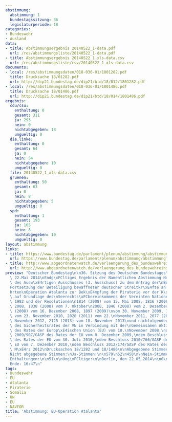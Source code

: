 ```yaml
---
abstimmung:
  abstimmung: 1
  bundestagssitzung: 36
  legislaturperiode: 18
categories:
- Bundeswehr
- Ausland
data:
- title: Abstimmungsergebnis 20140522_1-data.pdf
  url: /res/abstimmungsliste/20140522_1-data.pdf
- title: Abstimmungsergebnis 20140522_1_xls-data.csv
  url: /res/abstimmungsliste/csv/20140522_1_xls-data.csv
documents:
- local: /res/abstimmungsdaten/018-036-01/1801282.pdf
  title: Drucksache 18/01282.pdf
  url: http://dip21.bundestag.de/dip21/btd/18/012/1801282.pdf
- local: /res/abstimmungsdaten/018-036-01/1801486.pdf
  title: Drucksache 18/01486.pdf
  url: http://dip21.bundestag.de/dip21/btd/18/014/1801486.pdf
ergebnis:
  cdu/csu:
    enthaltung: 0
    gesamt: 311
    ja: 293
    nein: 0
    nichtabgegeben: 18
    ungueltig: 0
  die.linke:
    enthaltung: 0
    gesamt: 64
    ja: 0
    nein: 54
    nichtabgegeben: 10
    ungueltig: 0
  file: 20140522_1_xls-data.csv
  gruenen:
    enthaltung: 50
    gesamt: 63
    ja: 0
    nein: 8
    nichtabgegeben: 5
    ungueltig: 0
  spd:
    enthaltung: 1
    gesamt: 193
    ja: 165
    nein: 8
    nichtabgegeben: 19
    ungueltig: 0
layout: abstimmung
links:
- title: https://www.bundestag.de/parlament/plenum/abstimmung/abstimmung?id=266
  url: https://www.bundestag.de/parlament/plenum/abstimmung/abstimmung?id=266
- title: http://www.abgeordnetenwatch.de/verlaengerung_des_bundeswehreinsatzes_gegen_piraterie_operation_atalanta-1105-616.html
  url: http://www.abgeordnetenwatch.de/verlaengerung_des_bundeswehreinsatzes_gegen_piraterie_operation_atalanta-1105-616.html
preview: "Deutscher Bundestag\n\n36. Sitzung des Deutschen Bundestages\nam Donnerstag,\
  \ 22.Mai 2014\nEndg\xFCltiges Ergebnis der Namentlichen Abstimmung Nr. 1\n\nBeschlussempfehlung\
  \ des Ausw\xE4rtigen Ausschusses (3. Ausschuss) zu dem Antrag der\nBundesregierung\n\
  Fortsetzung der Beteiligung bewaffneter deutscher Streitkr\xE4fte an der EU-gef\xFC\
  hrten\nOperation Atalanta zur Bek\xE4mpfung der Piraterie vor der K\xFCste Somalias\
  \ auf Grundlage des\nSeerechts\xFCbereinkommens der Vereinten Nationen (VN) von\
  \ 1982 und der Resolutionen\n1814 (2008) vom 15. Mai 2008, 1816 (2008) vom 2. Juni\
  \ 2008, 1838 (2008) vom 7. Oktober\n2008, 1846 (2008) vom 2. Dezember 2008, 1851\
  \ (2008) vom 16. Dezember 2008, 1897 (2009)\nvom 30. November 2009, 1950 (2010)\
  \ vom 23. November 2010, 2020 (2011) vom 22.\nNovember 2011, 2077 (2012) vom 21.\
  \ November 2012, 2125 (2013) vom 18. November 2013\nund nachfolgender Resolutionen\
  \ des Sicherheitsrates der VN in Verbindung mit der\nGemeinsamen Aktion 2008/851/GASP\
  \ des Rates der Europ\xE4ischen Union (EU) vom 10.\nNovember 2008,\ndem Beschluss\
  \ 2009/907/GASP des Rates der EU vom 8. Dezember 2009,\ndem Beschluss 2010/437/GAS\
  \ des Rates der EU vom 30. Juli 2010,\ndem Beschluss 2010/766/GASP des Rates der\
  \ EU vom 7. Dezember 2010,\ndem Beschluss 2012/174/GASP des Rates der EU vom 23.\
  \ M\xE4rz 2012\nDrucksachen 18/1282 und 18/1486\n\nAbgegebene Stimmen insgesamt:\n\
  Nicht abgegebene Stimmen:\nJa-Stimmen:\n\n579\n52\n458\n\nNein-Stimmen:\n\n70\n\n\
  Enthaltungen:\n\n51\n\nUng\xFCltige:\n\nBerlin, den 22.05.2014\n\n0\n\nBeginn: 16:44\n\
  Ende: 16:47\n"
tags:
- Bundeswehr
- EU
- Atalanta
- Piraterie
- Somalia
- UN
- EU
- NAVFOR
title: 'Abstimmung: EU-Operation Atalanta'
---
```

